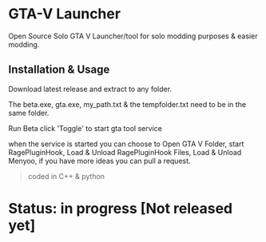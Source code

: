 # GTA-V Launcher
Open Source Solo GTA V Launcher/tool for solo modding purposes & easier modding.


## Installation & Usage


Download latest release and extract to any folder.

The beta.exe, gta.exe, my_path.txt & the tempfolder.txt need to be in the same folder.

Run Beta click 'Toggle' to start gta tool service 

when the service is started you can choose to Open GTA V Folder, start RagePluginHook, Load & Unload RagePluginHook Files, Load & Unload Menyoo, if you have more ideas you can pull a request.

> coded in C++ & python

# Status: in progress [Not released yet]
